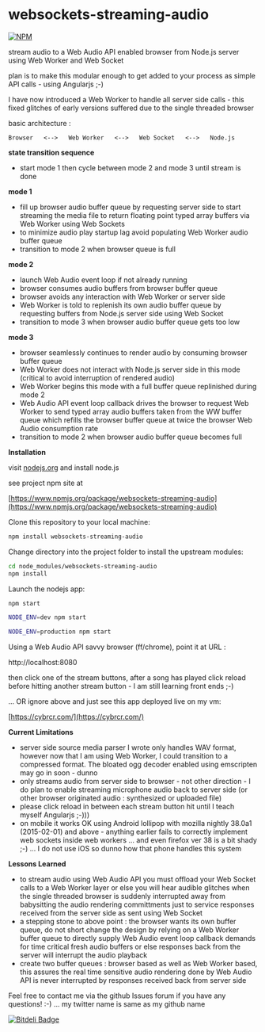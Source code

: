 websockets-streaming-audio
==========================

[![NPM](https://nodei.co/npm/websockets-streaming-audio.png?downloads=true&downloadRank=true&stars=true)](https://nodei.co/npm/websockets-streaming-audio/)

stream audio to a Web Audio API enabled browser from Node.js server using Web Worker and Web Socket

plan is to make this modular enough to get added to your process as simple API calls - using Angularjs ;-)

I have now introduced a Web Worker to handle all server side calls - this fixed glitches of early versions suffered due to the single threaded browser

basic architecture :

    Browser   <-->   Web Worker   <-->   Web Socket   <-->   Node.js

**state transition sequence**
- start mode 1 then cycle between mode 2 and mode 3 until stream is done

**mode 1**
- fill up browser audio buffer queue by requesting server side to start streaming the media file to return floating point typed array buffers via Web Worker using Web Sockets
- to minimize audio play startup lag avoid populating Web Worker audio buffer queue
- transition to mode 2 when browser queue is full

**mode 2**
- launch Web Audio event loop if not already running
- browser consumes audio buffers from browser buffer queue
- browser avoids any interaction with Web Worker or server side
- Web Worker is told to replenish its own audio buffer queue by requesting buffers from Node.js server side using Web Socket
- transition to mode 3 when browser audio buffer queue gets too low

**mode 3**
- browser seamlessly continues to render audio by consuming browser buffer queue
- Web Worker does not interact with Node.js server side in this mode (critical to avoid interruption of rendered audio)
- Web Worker begins this mode with a full buffer queue replinished during mode 2
- Web Audio API event loop callback drives the browser to request Web Worker to send typed array audio buffers taken from the WW buffer queue which refills the browser buffer queue at twice the browser Web Audio consumption rate
- transition to mode 2 when browser audio buffer queue becomes full


**Installation**

visit [nodejs.org](http://nodejs.org) and install node.js

see project npm site at 

[https://www.npmjs.org/package/websockets-streaming-audio](https://www.npmjs.org/package/websockets-streaming-audio)

Clone this repository to your local machine:

```bash
npm install websockets-streaming-audio
```
Change directory into the project folder to install the upstream modules:

```bash
cd node_modules/websockets-streaming-audio
npm install
```

Launch the nodejs app:

```bash
npm start

NODE_ENV=dev npm start

NODE_ENV=production npm start

```

Using a Web Audio API savvy browser (ff/chrome), point it at URL :

http://localhost:8080 

then click one of the stream buttons, after a song has played click reload before hitting another stream button - I am still learning front ends ;-)

... OR ignore above and just see this app deployed live on my vm:

[https://cybrcr.com/](https://cybrcr.com/)


**Current Limitations**
- server side source media parser I wrote only handles WAV format, however now that I am using Web Worker, I could transition to a compressed format. The bloated ogg decoder enabled using emscripten may go in soon - dunno
- only streams audio from server side to browser - not other direction - I do plan to enable streaming microphone audio back to server side (or other browser originated audio : synthesized or uploaded file)
- please click reload in between each stream button hit until I teach myself Angularjs ;-)))
- on mobile it works OK using Android lollipop with mozilla nightly 38.0a1 (2015-02-01) and above - anything earlier fails to correctly implement web sockets inside web workers ... and even firefox ver 38 is a bit shady ;-) ... I do not use iOS so dunno how that phone handles this system

**Lessons Learned**
- to stream audio using Web Audio API you must offload your Web Socket calls to a Web Worker layer or else you will hear audible glitches when the single threaded browser is suddenly interrupted away from babysitting the audio rendering committments just to service responses received from the server side as sent using Web Socket
- a stepping stone to above point : the browser wants its own buffer queue, do not short change the design by relying on a Web Worker buffer queue to directly supply Web Audio event loop callback demands for time critical fresh audio buffers or else responses back from the server will interrupt the audio playback
- create two buffer queues : browser based as well as Web Worker based, this assures the real time sensitive audio rendering done by Web Audio API is never interrupted by responses received back from server side

Feel free to contact me via the github Issues forum if you have any questions!  :-) 
... my twitter name is same as my github name



[![Bitdeli Badge](https://d2weczhvl823v0.cloudfront.net/scottstensland/websockets-streaming-audio/trend.png)](https://bitdeli.com/free "Bitdeli Badge")

